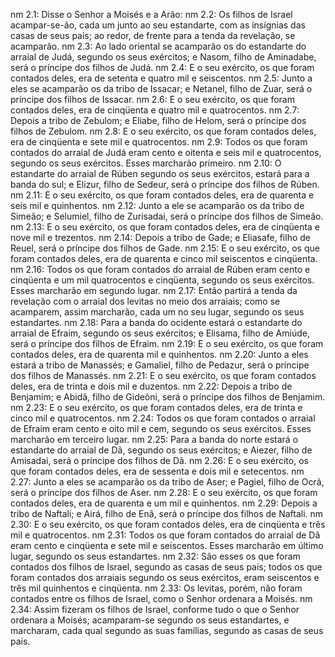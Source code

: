 nm 2.1: Disse o Senhor a Moisés e a Arão:
nm 2.2: Os filhos de Israel acampar-se-ão, cada um junto ao seu estandarte, com as insígnias das casas de seus pais; ao redor, de frente para a tenda da revelação, se acamparão.
nm 2.3: Ao lado oriental se acamparão os do estandarte do arraial de Judá, segundo os seus exércitos; e Nasom, filho de Aminadabe, será o príncipe dos filhos de Judá.
nm 2.4: E o seu exército, os que foram contados deles, era de setenta e quatro mil e seiscentos.
nm 2.5: Junto a eles se acamparão os da tribo de Issacar; e Netanel, filho de Zuar, será o príncipe dos filhos de Issacar.
nm 2.6: E o seu exército, os que foram contados deles, era de cinqüenta e quatro mil e quatrocentos.
nm 2.7: Depois a tribo de Zebulom; e Eliabe, filho de Helom, será o príncipe dos filhos de Zebulom.
nm 2.8: E o seu exército, os que foram contados deles, era de cinqüenta e sete mil e quatrocentos.
nm 2.9: Todos os que foram contados do arraial de Judá eram cento e oitenta e seis mil e quatrocentos, segundo os seus exércitos. Esses marcharão primeiro.
nm 2.10: O estandarte do arraial de Rúben segundo os seus exércitos, estará para a banda do sul; e Elizur, filho de Sedeur, será o príncipe dos filhos de Rúben.
nm 2.11: E o seu exército, os que foram contados deles, era de quarenta e seis mil e quinhentos.
nm 2.12: Junto a ele se acamparão os da tribo de Simeão; e Selumiel, filho de Zurisadai, será o príncipe dos filhos de Simeão.
nm 2.13: E o seu exército, os que foram contados deles, era de cinqüenta e nove mil e trezentos.
nm 2.14: Depois a tribo de Gade; e Eliasafe, filho de Reuel, será o príncipe dos filhos de Gade.
nm 2.15: E o seu exército, os que foram contados deles, era de quarenta e cinco mil seiscentos e cinqüenta.
nm 2.16: Todos os que foram contados do arraial de Rúben eram cento e cinqüenta e um mil quatrocentos e cinqüenta, segundo os seus exércitos. Esses marcharão em segundo lugar.
nm 2.17: Então partirá a tenda da revelação com o arraial dos levitas no meio dos arraiais; como se acamparem, assim marcharão, cada um no seu lugar, segundo os seus estandartes.
nm 2.18: Para a banda do ocidente estará o estandarte do arraial de Efraim, segundo os seus exércitos; e Elisama, filho de Amiúde, será o príncipe dos filhos de Efraim.
nm 2.19: E o seu exército, os que foram contados deles, era de quarenta mil e quinhentos.
nm 2.20: Junto a eles estará a tribo de Manassés; e Gamaliel, filho de Pedazur, será o príncipe dos filhos de Manassés.
nm 2.21: E o seu exército, os que foram contados deles, era de trinta e dois mil e duzentos.
nm 2.22: Depois a tribo de Benjamim; e Abidã, filho de Gideôni, será o príncipe dos filhos de Benjamim.
nm 2.23: E o seu exército, os que foram contados deles, era de trinta e cinco mil e quatrocentos.
nm 2.24: Todos os que foram contados o arraial de Efraim eram cento e oito mil e cem, segundo os seus exércitos. Esses marcharão em terceiro lugar.
nm 2.25: Para a banda do norte estará o estandarte do arraial de Dã, segundo os seus exércitos; e Aiezer, filho de Amisadai, será o príncipe dos filhos de Dã.
nm 2.26: E o seu exército, os que foram contados deles, era de sessenta e dois mil e setecentos.
nm 2.27: Junto a eles se acamparão os da tribo de Aser; e Pagiel, filho de Ocrã, será o príncipe dos filhos de Aser.
nm 2.28: E o seu exército, os que foram contados deles, era de quarenta e um mil e quinhentos.
nm 2.29: Depois a tribo de Naftali; e Airá, filho de Enã, será o príncipe dos filhos de Naftali.
nm 2.30: E o seu exército, os que foram contados deles, era de cinqüenta e três mil e quatrocentos.
nm 2.31: Todos os que foram contados do arraial de Dã eram cento e cinqüenta e sete mil e seiscentos. Esses marcharão em último lugar, segundo os seus estandartes.
nm 2.32: São esses os que foram contados dos filhos de Israel, segundo as casas de seus pais; todos os que foram contados dos arraiais segundo os seus exércitos, eram seiscentos e três mil quinhentos e cinqüenta.
nm 2.33: Os levitas, porém, não foram contados entre os filhos de Israel, como o Senhor ordenara a Moisés.
nm 2.34: Assim fizeram os filhos de Israel, conforme tudo o que o Senhor ordenara a Moisés; acamparam-se segundo os seus estandartes, e marcharam, cada qual segundo as suas famílias, segundo as casas de seus pais.
